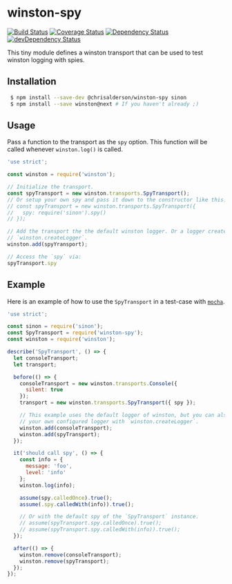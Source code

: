 # winston-spy

[![Build Status][travis-image]][travis-url]
[![Coverage Status][coverage-image]][coverage-url]
[![Dependency Status][david-image]][david-url]
[![devDependency Status][dev-david-image]][dev-david-url]

[travis-url]: https://travis-ci.org/ChrisAlderson/winston-spy
[travis-image]: https://travis-ci.org/ChrisAlderson/winston-spy.svg?branch=master
[coverage-url]: https://coveralls.io/github/ChrisAlderson/winston-spy?branch=master
[coverage-image]: https://coveralls.io/repos/github/ChrisAlderson/winston-spy/badge.svg?branch=master
[david-url]: https://david-dm.org/ChrisAlderson/winston-spy
[david-image]: https://david-dm.org/ChrisAlderson/winston-spy.svg
[dev-david-url]: https://david-dm.org/ChrisAlderson/winston-spy?type=dev
[dev-david-image]: https://david-dm.org/ChrisAlderson/winston-spy/dev-status.svg


This tiny module defines a winston transport that can be used to test winston
logging with spies.

## Installation

```bash
 $ npm install --save-dev @chrisalderson/winston-spy sinon
 $ npm install --save winston@next # If you haven't already ;)
```

## Usage

Pass a function to the transport as the `spy` option. This function will be
called whenever `winston.log()` is called.

```js
'use strict';

const winston = require('winston');

// Initialize the transport.
const spyTransport = new winston.transports.SpyTransport();
// Or setup your own spy and pass it down to the constructor like this:
// const spyTransport = new winston.transports.SpyTransport({
//   spy: require('sinon').spy()
// });

// Add the transport the the default winston logger. Or a logger created with
// `winston.createLogger`.
winston.add(spyYransport);

// Access the `spy` via:
spyTransport.spy
````

## Example

Here is an example of how to use the `SpyTransport` in a test-case with
[`mocha`](https://github.com/mochajs/mocha).

```js
'use strict';

const sinon = require('sinon');
const SpyTransport = require('winston-spy');
const winston = require('winston');

describe('SpyTransport', () => {
  let consoleTransport;
  let transport;

  before(() => {
    consoleTransport = new winston.transports.Console({
      silent: true
    });
    transport = new winston.transports.SpyTransport({ spy });

    // This example uses the default logger of winston, but you can also use
    // your own configured logger with `winston.createLogger`.
    winston.add(consoleTransport);
    winston.add(spyTransport);
  });

  it('should call spy', () => {
    const info = {
      message: 'foo',
      level: 'info'
    };
    winston.log(info);

    assume(spy.calledOnce).true();
    assume(.spy.calledWith(info)).true();

    // Or with the default spy of the `SpyTransport` instance.
    // assume(spyTransport.spy.calledOnce).true();
    // assume(spyTransport.spy.calledWith(info)).true();
  });

  after(() => {
    winston.remove(consoleTransport);
    winston.remove(spyTransport);
  });
});
```
